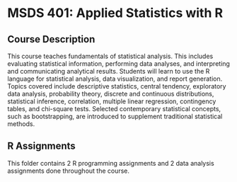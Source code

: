 # MSDS 401: Applied Statistics with R

## Course Description
This course teaches fundamentals of statistical analysis. This includes evaluating statistical 
information, performing data analyses, and interpreting and communicating analytical results. 
Students will learn to use the R language for statistical analysis, data visualization, and report 
generation. Topics covered include descriptive statistics, central tendency, exploratory data analysis, 
probability theory, discrete and continuous distributions, statistical inference, correlation, multiple 
linear regression, contingency tables, and chi-square tests. Selected contemporary statistical 
concepts, such as bootstrapping, are introduced to supplement traditional statistical methods. 

## R Assignments
This folder contains 2 R programming assignments and 2 data analysis assignments done throughout the course. 
